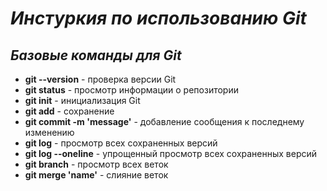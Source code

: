 # *Инстуркия по использованию Git*

## *Базовые команды для Git*

* **git --version** - проверка версии Git
* **git status** - просмотр информации о репозитории
* **git init** - инициализация Git
* **git add** - сохранение
* **git commit -m 'message'** - добавление сообщения к последнему изменению
* **git log** - просмотр всех сохраненных версий 
* **git log --oneline** - упрощенный просмотр всех сохраненных версий
* **git branch** - просмотр всех веток
* **git merge 'name'** - слияние веток